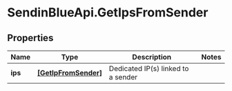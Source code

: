 # SendinBlueApi.GetIpsFromSender

## Properties
Name | Type | Description | Notes
------------ | ------------- | ------------- | -------------
**ips** | [**[GetIpFromSender]**](GetIpFromSender.md) | Dedicated IP(s) linked to a sender | 


